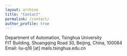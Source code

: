 ```yaml
---
layout: archive
title: "Contact"
permalink: /contact/
author_profile: true
---
```

Department of Automation, Tsinghua University<br>
FIT Building, Shuangqing Road 30, Beijing, China, 100084<br>
Email: liu-q16 [at] mails.tsinghua.edu.cn

